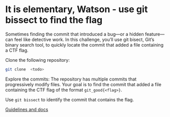 # It is elementary, Watson - use git bissect to find the flag

Sometimes finding the commit that introduced a bug—or a hidden feature—can feel like detective work. In this challenge, you’ll use git bisect, Git’s binary search tool, to quickly locate the commit that added a file containing a CTF flag.

Clone the following repository:
```bash
git clone  <todo>
```

Explore the commits: The repository has multiple commits that progressively modify files. Your goal is to find the commit that added a file containing the CTF flag of the format `git_good{<flag>}`.

Use `git bissect` to identify the commit that contains the flag.

[Guidelines and docs](../section/06-who-dafaq-wrote-this-oh-its-me.md)
